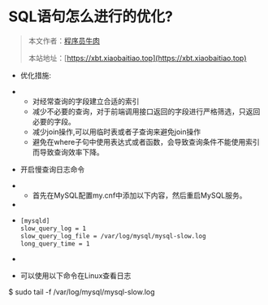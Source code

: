 # SQL语句怎么进行的优化?

> 本文作者：[程序员牛肉](https://github.com/luoye6)
>
> 本站地址：[https://xbt.xiaobaitiao.top](https://xbt.xiaobaitiao.top)

- 优化措施:

- - 对经常查询的字段建立合适的索引
  - 减少不必要的查询，对于前端调用接口返回的字段进行严格筛选，只返回必要的字段。
  - 减少join操作,可以用临时表或者子查询来避免join操作
  - 避免在where子句中使用表达式或者函数，会导致查询条件不能使用索引而导致查询效率下降。

- 开启慢查询日志命令

- - 首先在MySQL配置my.cnf中添加以下内容，然后重启MySQL服务。

- 

- ```tex
  [mysqld]
  slow_query_log = 1   
  slow_query_log_file = /var/log/mysql/mysql-slow.log 
  long_query_time = 1
  ```

- 

- 可以使用以下命令在Linux查看日志

$ sudo tail -f /var/log/mysql/mysql-slow.log
